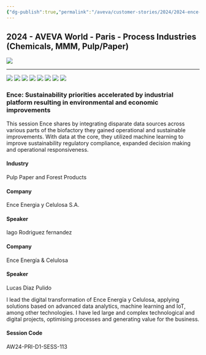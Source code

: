 ```yaml
---
{"dg-publish":true,"permalink":"/aveva/customer-stories/2024/2024-ence-sustainability-priorities-accelerated-by-industrial-platform-resulting-in-environmental-and-economic-improvements/"}
---
```


## 2024 - AVEVA World - Paris - Process Industries (Chemicals, MMM, Pulp/Paper)
![](https://i.imgur.com/iIw151r.png)

---
![](https://i.imgur.com/m2s8obB.png)
![](https://i.imgur.com/KJ3RKrq.png)
![](https://i.imgur.com/aaYHy5p.png)
![](https://i.imgur.com/f9qdTmw.png)
![](https://i.imgur.com/vpDx6Nf.png)
![](https://i.imgur.com/enoMjx6.png)
![](https://i.imgur.com/j8PPJ2Q.png)
![](https://i.imgur.com/aPiwaMc.png)


### Ence: Sustainability priorities accelerated by industrial platform resulting in environmental and economic improvements

This session Ence shares by integrating disparate data sources across various parts of the biofactory they gained operational and sustainable improvements. With data at the core, they utilized machine learning to improve sustainability regulatory compliance, expanded decision making and operational responsiveness.

#### Industry

Pulp Paper and Forest Products

#### Company

Ence Energia y Celulosa S.A.

#### Speaker

Iago Rodriguez fernandez

#### Company

Ence Energía & Celulosa

#### Speaker

Lucas Diaz Pulido

I lead the digital transformation of Ence Energía y Celulosa, applying solutions based on advanced data analytics, machine learning and IoT, among other technologies. I have led large and complex technological and digital projects, optimising processes and generating value for the business.

#### Session Code

AW24-PRI-D1-SESS-113